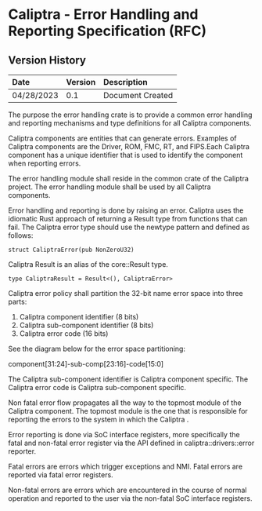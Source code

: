 # Caliptra - Error Handling and Reporting Specification (RFC)

## Version History

| Date       | Version | Description                                                                        |
| :--------- | :------ | :----------------------------------------------------------------------------------|
| 04/28/2023 | 0.1     | Document Created

The purpose the error handling crate is to provide a common error handling
and reporting mechanisms and type definitions for all Caliptra components.

Caliptra components are entities that can generate errors. Examples of
Caliptra components are the Driver, ROM, FMC, RT, and FIPS.Each Caliptra 
component has a unique identifier that is used to identify the component 
when reporting errors.

The error handling module shall reside in the common crate of the Caliptra
project. The error handling module shall be used by all Caliptra components.

Error handling and reporting is done by raising an error. Caliptra uses the
idiomatic Rust approach of returning a Result type from functions that can
fail. The Caliptra error type should use the newtype pattern and defined 
as follows:

```
struct CaliptraError(pub NonZeroU32)
```

Caliptra Result is an alias of the core::Result type.

```
type CaliptraResult = Result<(), CaliptraError>
```

Caliptra error policy shall partition the 32-bit name error space into three parts:
1. Caliptra component identifier (8 bits)
2. Caliptra sub-component identifier (8 bits)
3. Caliptra error code (16 bits)

See the diagram below for the error space partitioning:                                      

component[31:24]-sub-comp[23:16]-code[15:0]
                                        
The Caliptra sub-component identifier is Caliptra component specific.
The Caliptra error code is Caliptra sub-component specific.

Non fatal error flow propagates all the way to the topmost module of the Caliptra
component. The topmost module is the one that is responsible for reporting
the errors to the system in which the Caliptra .

Error reporting is done via SoC interface registers, more specifically the
fatal and non-fatal error register via the API defined in 
caliptra::drivers::error reporter.

Fatal errors are errors which trigger exceptions and NMI. Fatal errors are
reported via fatal error registers.

Non-fatal errors are errors which are encountered in the course of normal operation and
reported to the user via the non-fatal SoC interface registers.
